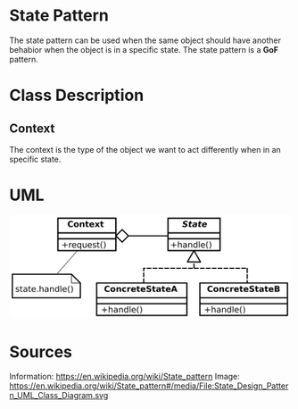 # State Pattern

The state pattern can be used when the same object should have another behabior
when the object is in a specific state. The state pattern is a **GoF** pattern.

# Class Description

## Context 

The context is the type of the object we want to act differently when in an 
specific state.

# UML

![UML](../../../resource/State_UML.png)

# Sources

Information: https://en.wikipedia.org/wiki/State_pattern 
Image: https://en.wikipedia.org/wiki/State_pattern#/media/File:State_Design_Pattern_UML_Class_Diagram.svg 